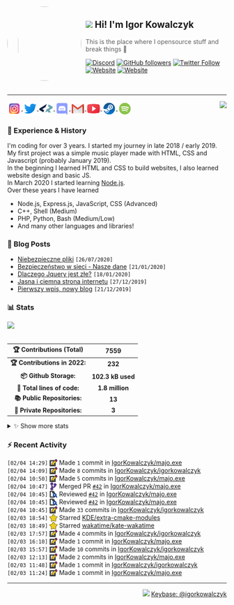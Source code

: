 <!-- ## Hi! I'm Igor Kowalczyk 🖐️ -->

<img width="170" height="170" align="left" style="float: left; margin: 0 10px 0 0; border-radius: 50%;" src="https://media.discordapp.net/attachments/710425657003212810/933327129305821184/circle.png">  

## <img src="https://raw.githubusercontent.com/igorkowalczyk/igorkowalczyk/master/src/images/wave.gif" width="27px"> Hi! I'm Igor Kowalczyk
> This is the place where I opensource stuff and break things :rofl:<br>

[![Discord](https://img.shields.io/discord/666599184844980224?color=333&label=Chat&logo=discord&logoColor=fff&style=flat-square)](https://igorkowalczyk.github.io/r/discord-server)
[![GitHub followers](https://img.shields.io/github/followers/igorkowalczyk?color=333&label=Follow&logo=github&logoColor=fff&style=flat-square)](https://github.com/IgorKowalczyk?tab=followers)
[![Twitter Follow](https://img.shields.io/twitter/follow/majonezexe?color=333&label=Follow&logo=twitter&logoColor=fff&style=flat-square)](https://twitter.com/majonezexe)
[![Website](https://img.shields.io/website?down_color=333&down_message=off&label=Website&logo=firefox&logoColor=fff&style=flat-square&up_color=333&up_message=up&url=https%3A%2F%2Figorkowalczyk.github.io)](https://igorkowalczyk.github.io)
[![Website](https://komarev.com/ghpvc/?username=igorkowalczyk&style=flat-square&color=333333&label=Views)](https://igorkowalczyk.github.io)
<br><br><br>

---

<a href="https://discord.com/users/544164729354977282">
 <img src="https://lanyard.cnrad.dev/api/544164729354977282?hideTimestamp=true&idleMessage=Just%20chillin'%20at%20the%20moment..." align="right" />
</a>

<p align="left">
 <a href="https://www.instagram.com/majonezexe/" target="_blank">
  <img src="https://github.com/igorkowalczyk/igorkowalczyk/blob/master/src/images/readme/instagram.svg" alt="Instagram" width="32" align="center"/>
 </a>
 <a href="https://twitter.com/majonezexe" target="_blank">
  <img src="https://github.com/igorkowalczyk/igorkowalczyk/blob/master/src/images/readme/twitter.svg" alt="Twitter" width="32" align="center"/>
 </a>
 <a href="https://profile.codersrank.io/user/igorkowalczyk/" target="_blank">
  <img src="https://github.com/igorkowalczyk/igorkowalczyk/blob/master/src/images/readme/codersrank.png" alt="Codersrank" width="34" align="center"/>
 </a>
 <a href="https://discord.com/users/544164729354977282" target="_blank">
  <img src="https://github.com/igorkowalczyk/igorkowalczyk/blob/master/src/images/readme/discord.svg" alt="Discord" width="32" align="center"/>
 </a>
 <a href="mailto:majonezexe@protonmail.com" target="_blank">
  <img src="https://github.com/igorkowalczyk/igorkowalczyk/blob/master/src/images/readme/gmail.svg" alt="Email" width="32" align="center"/>
 </a>
 <a href="https://www.youtube.com/c/Majonezexe" target="_blank">
  <img src="https://github.com/igorkowalczyk/igorkowalczyk/blob/master/src/images/readme/youtube.svg" alt="YouTube" width="32" align="center"/>
 </a>
 <a href="https://steamcommunity.com/id/m-exe/" target="_blank">
  <img src="https://github.com/igorkowalczyk/igorkowalczyk/blob/master/src/images/readme/steam.svg" alt="Steam" width="32" align="center"/>
 </a>
 <a href="https://open.spotify.com/user/1w9osz9cvrop0cn3yd09di21x" target="_blank">
  <img src="https://github.com/igorkowalczyk/igorkowalczyk/blob/master/src/images/readme/spotify.svg" alt="Spotify" width="32" align="center"/>
 </a>
 <!--<a href="https://wakatime.com/@Majonezexe" target="_blank">
  <img src="https://github.com/igorkowalczyk/igorkowalczyk/blob/master/src/images/readme/wakatime.svg" alt="Wakatime" width="32" align="center"/>
 </a>-->
</p>

### 💪 Experience & History
I'm coding for over 3 years. I started my journey in late 2018 / early 2019.<br>
My first project was a simple music player made with HTML, CSS and Javascript (probably January 2019).<br>
In the beginning I learned HTML and CSS to build websites, I also learned website design and basic JS.<br>
In March 2020 I started learning [Node.js](https://github.com/IgorKowalczyk?tab=repositories&q=&type=&language=javascript&sort=stargazers).<br>
Over these years I have learned
 * Node.js, Express.js, JavaScript, CSS (Advanced)
 * C++, Shell (Medium)
 * PHP, Python, Bash (Medium/Low)
 * And many other languages and libraries!

### 📕 Blog Posts
<!-- START_SECTION:feed -->
   - [Niebezpieczne pliki](https://igorkowalczyk.github.io/blog/internet/2020/07/27/Niebezpieczne-pliki) `[26/07/2020]`
- [Bezpieczeństwo w sieci - Nasze dane](https://igorkowalczyk.github.io/blog/internet/2020/01/22/Bezpiecze%C5%84stwo-w-sieci-nasze-dane) `[21/01/2020]`
- [Dlaczego Jquery jest złe?](https://igorkowalczyk.github.io/blog/internet/programowanie/javascript/2020/01/19/Dlaczego-Jquery-jest-z%C5%82e) `[18/01/2020]`
- [Jasna i ciemna strona internetu](https://igorkowalczyk.github.io/blog/internet/2019/12/28/Jasna-i-ciemna-strona-internetu) `[27/12/2019]`
- [Pierwszy wpis, nowy blog](https://igorkowalczyk.github.io/blog/offtop/2019/12/22/Pierwszy-wpis,-nowy-blog) `[21/12/2019]`
<!-- Posts last updated on Sun Jan 30 2022 17:22:30 GMT+0000 (Coordinated Universal Time) -->
   <!-- END_SECTION:feed -->
   
### 📊 Stats

<a href="https://github.com/igorkowalczyk/igorkowalczyk">
<img src="https://github-readme-stats.vercel.app/api/top-langs/?username=igorkowalczyk&title_color=ffffff&text_color=c9cacc&hide=html&icon_color=2bbc8a&bg_color=161b22&layout=compact&hide_border=true"/>
</a>
<br><br>

<!--START_SECTION:waka-->
 | 🏆 Contributions (Total) | 7559 |
|:-:|:-:|
| **🏆 Contributions in 2022:** | **232**|
| **📦 Github Storage:** | **102.3 kB used**|
| **📝 Total lines of code:** | **1.8 million**|
| **📚 Public Repositories:** | **13** |
| **🔑 Private Repositories:** | **3** |
<details><summary>✨ Show more stats</summary>

#### 🌞 I work most during day 

```text
🌞 Morning    138 commits    ███░░░░░░░░░░░░░░░░░░░░░░   14.84% 
🌆 Daytime    384 commits    ██████████░░░░░░░░░░░░░░░   41.29% 
🌃 Evening    402 commits    ██████████░░░░░░░░░░░░░░░   43.23% 
🌙 Night      6 commits      ░░░░░░░░░░░░░░░░░░░░░░░░░   0.65%
```
#### 📅 I'm most productive on Monday 

```text
Monday       252 commits    ██████░░░░░░░░░░░░░░░░░░░   27.1% 
Tuesday      162 commits    ████░░░░░░░░░░░░░░░░░░░░░   17.42% 
Wednesday    162 commits    ████░░░░░░░░░░░░░░░░░░░░░   17.42% 
Thursday     121 commits    ███░░░░░░░░░░░░░░░░░░░░░░   13.01% 
Friday       67 commits     █░░░░░░░░░░░░░░░░░░░░░░░░   7.2% 
Saturday     98 commits     ██░░░░░░░░░░░░░░░░░░░░░░░   10.54% 
Sunday       68 commits     █░░░░░░░░░░░░░░░░░░░░░░░░   7.31%
```


#### 📊 Weekly work stats 

```text
💬 Programming Languages: 
JavaScript               41 hrs 38 mins      ██████████████████░░░░░░░   71.51% 
JSON                     5 hrs 20 mins       ██░░░░░░░░░░░░░░░░░░░░░░░   9.16% 
Markdown                 5 hrs 3 mins        ██░░░░░░░░░░░░░░░░░░░░░░░   8.7% 
Other                    4 hrs 17 mins       █░░░░░░░░░░░░░░░░░░░░░░░░   7.36% 
YAML                     58 mins             ░░░░░░░░░░░░░░░░░░░░░░░░░   1.67%

💻 Operating System: 
Linux                    54 hrs 22 mins      ███████████████████████░░   93.37% 
Windows                  3 hrs 51 mins       █░░░░░░░░░░░░░░░░░░░░░░░░   6.63%
```

</details>

<!-- Wakatime stats generated at 2022-02-04 14:07:45.617823 -->
<!--END_SECTION:waka-->

### :zap: Recent Activity
<!--START_SECTION:activity-->
 `[02/04 14:29]` <a href="https://github.com/igorkowalczyk" title="📝"><img alt="📝" src="https://github.com/igorkowalczyk/igorkowalczyk/raw/master/src/images/icons/commit.png" align="top" height="18"></a> Made `1` commit in [IgorKowalczyk/majo.exe](https://github.com/IgorKowalczyk/majo.exe)<br>`[02/04 14:09]` <a href="https://github.com/igorkowalczyk" title="📝"><img alt="📝" src="https://github.com/igorkowalczyk/igorkowalczyk/raw/master/src/images/icons/commit.png" align="top" height="18"></a> Made `8` commits in [IgorKowalczyk/igorkowalczyk](https://github.com/IgorKowalczyk/igorkowalczyk)<br>`[02/04 10:50]` <a href="https://github.com/igorkowalczyk" title="📝"><img alt="📝" src="https://github.com/igorkowalczyk/igorkowalczyk/raw/master/src/images/icons/commit.png" align="top" height="18"></a> Made `5` commits in [IgorKowalczyk/majo.exe](https://github.com/IgorKowalczyk/majo.exe)<br>`[02/04 10:47]` <a href="https://github.com/igorkowalczyk" title="🎉"><img alt="🎉" src="https://github.com/igorkowalczyk/igorkowalczyk/raw/master/src/images/icons/merge.png" align="top" height="18"></a> Merged PR [`#42`](https://github.com//IgorKowalczyk/majo.exe/pull/42 'Update Readme with Amythyste API Tutorial') in [IgorKowalczyk/majo.exe](https://github.com/IgorKowalczyk/majo.exe)<br>`[02/04 10:45]` <a href="https://github.com/igorkowalczyk" title="🔍"><img alt="🔍" src="https://github.com/igorkowalczyk/igorkowalczyk/raw/master/src/images/icons/review.png" align="top" height="18"></a> Reviewed [`#42`](https://github.com//IgorKowalczyk/majo.exe/pull/42 'Update Readme with Amythyste API Tutorial') in [IgorKowalczyk/majo.exe](https://github.com/IgorKowalczyk/majo.exe)<br>`[02/04 10:45]` <a href="https://github.com/igorkowalczyk" title="🔍"><img alt="🔍" src="https://github.com/igorkowalczyk/igorkowalczyk/raw/master/src/images/icons/review.png" align="top" height="18"></a> Reviewed [`#42`](https://github.com//IgorKowalczyk/majo.exe/pull/42 'Update Readme with Amythyste API Tutorial') in [IgorKowalczyk/majo.exe](https://github.com/IgorKowalczyk/majo.exe)<br>`[02/04 10:45]` <a href="https://github.com/igorkowalczyk" title="📝"><img alt="📝" src="https://github.com/igorkowalczyk/igorkowalczyk/raw/master/src/images/icons/commit.png" align="top" height="18"></a> Made `33` commits in [IgorKowalczyk/igorkowalczyk](https://github.com/IgorKowalczyk/igorkowalczyk)<br>`[02/03 18:54]` <a href="https://github.com/igorkowalczyk" title="⭐"><img alt="⭐" src="https://github.com/igorkowalczyk/igorkowalczyk/raw/master/src/images/icons/star.png" align="top" height="18"></a> Starred [KDE/extra-cmake-modules](https://github.com/KDE/extra-cmake-modules)<br>`[02/03 18:49]` <a href="https://github.com/igorkowalczyk" title="⭐"><img alt="⭐" src="https://github.com/igorkowalczyk/igorkowalczyk/raw/master/src/images/icons/star.png" align="top" height="18"></a> Starred [wakatime/kate-wakatime](https://github.com/wakatime/kate-wakatime)<br>`[02/03 17:57]` <a href="https://github.com/igorkowalczyk" title="📝"><img alt="📝" src="https://github.com/igorkowalczyk/igorkowalczyk/raw/master/src/images/icons/commit.png" align="top" height="18"></a> Made `4` commits in [IgorKowalczyk/igorkowalczyk](https://github.com/IgorKowalczyk/igorkowalczyk)<br>`[02/03 16:10]` <a href="https://github.com/igorkowalczyk" title="📝"><img alt="📝" src="https://github.com/igorkowalczyk/igorkowalczyk/raw/master/src/images/icons/commit.png" align="top" height="18"></a> Made `1` commit in [IgorKowalczyk/majo.exe](https://github.com/IgorKowalczyk/majo.exe)<br>`[02/03 15:57]` <a href="https://github.com/igorkowalczyk" title="📝"><img alt="📝" src="https://github.com/igorkowalczyk/igorkowalczyk/raw/master/src/images/icons/commit.png" align="top" height="18"></a> Made `10` commits in [IgorKowalczyk/igorkowalczyk](https://github.com/IgorKowalczyk/igorkowalczyk)<br>`[02/03 12:13]` <a href="https://github.com/igorkowalczyk" title="📝"><img alt="📝" src="https://github.com/igorkowalczyk/igorkowalczyk/raw/master/src/images/icons/commit.png" align="top" height="18"></a> Made `2` commits in [IgorKowalczyk/majo.exe](https://github.com/IgorKowalczyk/majo.exe)<br>`[02/03 11:48]` <a href="https://github.com/igorkowalczyk" title="📝"><img alt="📝" src="https://github.com/igorkowalczyk/igorkowalczyk/raw/master/src/images/icons/commit.png" align="top" height="18"></a> Made `1` commit in [IgorKowalczyk/igorkowalczyk](https://github.com/IgorKowalczyk/igorkowalczyk)<br>`[02/03 11:24]` <a href="https://github.com/igorkowalczyk" title="📝"><img alt="📝" src="https://github.com/igorkowalczyk/igorkowalczyk/raw/master/src/images/icons/commit.png" align="top" height="18"></a> Made `1` commit in [IgorKowalczyk/majo.exe](https://github.com/IgorKowalczyk/majo.exe)
 <!--END_SECTION:activity-->

---

<p align="right"><img src="https://keybase.io/images/icons/icon-keybase-logo-48@2x.png" width="18px"> <a href="https://keybase.io/igorkowalczyk">Keybase: @igorkowalczyk</a></p>